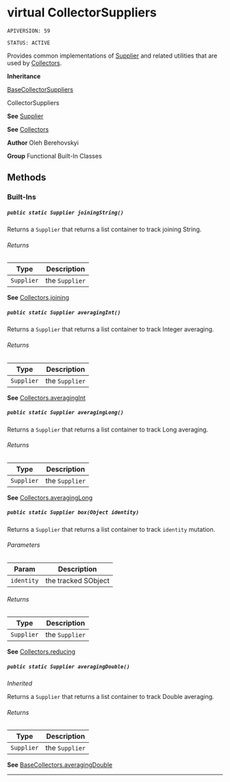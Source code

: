 # virtual CollectorSuppliers

`APIVERSION: 59`

`STATUS: ACTIVE`

Provides common implementations of [Supplier](/docs/Functional-Abstract-Classes/Supplier.md)
and related utilities that are used by [Collectors](/docs/Functional-Built-In-Classes/Collectors.md).


**Inheritance**

[BaseCollectorSuppliers](/docs/Functional-Built-In-Classes/BaseCollectorSuppliers.md)
 > 
CollectorSuppliers


**See** [Supplier](/docs/Functional-Abstract-Classes/Supplier.md)


**See** [Collectors](/docs/Functional-Built-In-Classes/Collectors.md)


**Author** Oleh Berehovskyi


**Group** Functional Built-In Classes

## Methods
### Built-Ins
##### `public static Supplier joiningString()`

Returns a `Supplier` that returns a list container to track joining String.

###### Returns

|Type|Description|
|---|---|
|`Supplier`|the `Supplier`|


**See** [Collectors.joining](Collectors.joining)

##### `public static Supplier averagingInt()`

Returns a `Supplier` that returns a list container to track Integer averaging.

###### Returns

|Type|Description|
|---|---|
|`Supplier`|the `Supplier`|


**See** [Collectors.averagingInt](Collectors.averagingInt)

##### `public static Supplier averagingLong()`

Returns a `Supplier` that returns a list container to track Long averaging.

###### Returns

|Type|Description|
|---|---|
|`Supplier`|the `Supplier`|


**See** [Collectors.averagingLong](Collectors.averagingLong)

##### `public static Supplier box(Object identity)`

Returns a `Supplier` that returns a list container to track `identity` mutation.

###### Parameters

|Param|Description|
|---|---|
|`identity`|the tracked SObject|

###### Returns

|Type|Description|
|---|---|
|`Supplier`|the `Supplier`|


**See** [Collectors.reducing](Collectors.reducing)

##### `public static Supplier averagingDouble()`

*Inherited*


Returns a `Supplier` that returns a list container to track Double averaging.

###### Returns

|Type|Description|
|---|---|
|`Supplier`|the `Supplier`|


**See** [BaseCollectors.averagingDouble](BaseCollectors.averagingDouble)

---
